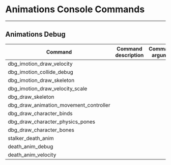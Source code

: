 # Animations Console Commands

___

## Animations Debug

| Command | Command description | Command's argument |
|---|---|---|
| dbg_imotion_draw_velocity |  |  |
| dbg_imotion_collide_debug |  |  |
| dbg_imotion_draw_skeleton |  |  |
| dbg_imotion_draw_velocity_scale |  |  |
| dbg_draw_skeleton |  |  |
| dbg_draw_animation_movement_controller |  |  |
| dbg_draw_character_binds |  |  |
| dbg_draw_character_physics_pones |  |  |
| dbg_draw_character_bones |  |  |
| stalker_death_anim |  |  |
| death_anim_debug |  |  |
| death_anim_velocity |  |  |
